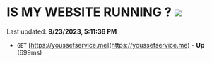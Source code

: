 # IS MY WEBSITE RUNNING ? [![](https://img.shields.io/static/v1?label=Sponsor&message=%E2%9D%A4&logo=GitHub&color=%23fe8e86)](https://github.com/sponsors/<username>)

Last updated: **9/23/2023, 5:11:36 PM**

- `GET` [https://youssefservice.me](https://youssefservice.me) - **Up** (699ms)

